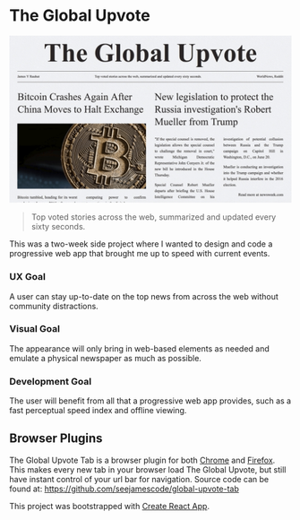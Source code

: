 # The Global Upvote

![Mobile, tablet, and desktop screens of The Global Upvote](/screenshot.png?raw=true)

> Top voted stories across the web, summarized and updated every sixty seconds.

This was a two-week side project where I wanted to design and code a progressive web app that brought me up to speed with current events.

### UX Goal

A user can stay up-to-date on the top news from across the web without community distractions.

### Visual Goal

The appearance will only bring in web-based elements as needed and emulate a physical newspaper as much as possible.

### Development Goal

The user will benefit from all that a progressive web app provides, such as a fast perceptual speed index and offline viewing.

## Browser Plugins

The Global Upvote Tab is a browser plugin for both [Chrome](https://chrome.google.com/webstore/detail/global-upvote-tab/nbbannbnjlkkhobfdpijealmagpfbioh) and [Firefox](https://addons.mozilla.org/en-US/firefox/addon/global-upvote-tab/). This makes every new tab in your browser load The Global Upvote, but still have instant control of your url bar for navigation. Source code can be found at: https://github.com/seejamescode/global-upvote-tab

This project was bootstrapped with [Create React App](https://github.com/facebookincubator/create-react-app).
